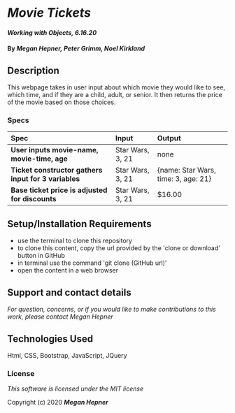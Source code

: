 # _Movie Tickets_

#### _Working with Objects, 6.16.20_

#### By _**Megan Hepner, Peter Grimm, Noel Kirkland**_

## Description
This webpage takes in user input about which movie they would like to see, which time, and if they are a child, adult, or senior. It then returns the price of the movie based on those choices.

### Specs
| Spec | Input | Output |
| :-------------     | :------------- | :------------- |
| **User inputs movie-name, movie-time, age** | Star Wars, 3, 21  | none |
| **Ticket constructor gathers input for 3 variables** | Star Wars, 3, 21  | {name: Star Wars, time: 3, age: 21} |
|**Base ticket price is adjusted for discounts** |Star Wars, 3, 21  | $16.00 |


## Setup/Installation Requirements

* use the terminal to clone this repository 
* to clone this content, copy the url provided by the 'clone or download' button in GitHub
* in terminal use the command 'git clone (GitHub url)'
* open the content in a web browser

## Support and contact details

_For question, concerns, or if you would like to make contributions to this work, please contact Megan Hepner_

## Technologies Used

Html, CSS, Bootstrap, JavaScript, JQuery

### License

*This software is licensed under the MIT license*

Copyright (c) 2020 **_Megan Hepner_**